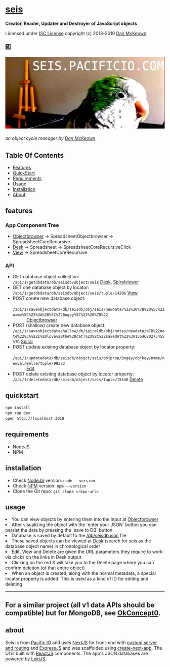 # **[seis](https://seis.pacificio.com)**

**Creator, Reader, Updater and Destroyer of JavaScript objects**

Licensed under [ISC License](LICENSE) copyright (c) 2018-2019 [Dan McKeown](https://danmckeown.info).

<h3>6️⃣</h3>
<img src="./SeisLogoBanner.jpg" alt="logo-parrot" />
<h6>
  an object cycle manager by 
  <a href="https://danmckeown.info">Dan McKeown</a>
</h6>

## Table Of Contents
- [Features](#features)
- [QuickStart](#quickstart)
- [Requirements](#requirements)
- [Usage](#usage)
- [Installation](#installation)
- [About](#about)

## features
<article id="appTree">
  <h3>App Component Tree</h3>
  <ul>
    <li>
      <a href="/pages/Objectbrowser.js">Objectbrowser</a> → SpreadsheetObjectbrowser → SpreadsheetCoreRecursive
    </li>
    <li>
      <a href="/pages/Desk.js">Desk</a> → Spreadsheet → SpreadsheetCoreRecursiveClick
    </li>
    <li>
      <a href="/pages/View.js">View</a> → SpreadsheetCoreRecursive
    </li>
  </ul>
  <h3>API</h3>
  <ul id="routes">
    <li>
      GET database object collection: 
      <code>/api/1/getdbdata/db/seisdb/object/seis</code>
      <span className="info">
        <a href="/pages/Desk.js">Desk</a>, <a href="/pages/Spiral.js">Spiralviewer</a>
      </span>
    </li>
    <li>
      GET one database object by locator: 
      <code>/api/1/getdbdata/db/seisdb/object/seis/tuple/14206</code>
      <span className="info">
        <a href="/pages/View.js">View</a>
      </span>
    </li>
    <li>
      POST create new database object: 
      <code>
        /api/1/saveobjectdata/db/seisdb/obj/seis/newdata/%22%20%7B%20%5C%22name%5C%22%3A%20%5C%22Bogey%5C%22%20%7D%22
      </code>
      <span className="info">
        <a href="/pages/Objectbrowser.js">Objectbrowser</a>
      </span>
    </li>
    <li>
      POST (shallow) create new database object: 
      <code>/api/1/saveobjectdatashallow/db/spiraldb/obj/notes/newdata/%7B%22note%22%3A%22I%20love%20the%20cat!%22%2C%22savedAt%22%3A1554680275455%7D</code>
      <span className="info">
        <a href="/pages/Spiral.js">Spiral</a>
      </span>
    </li>
    <li>
      POST update existing database object by locator property: 
      <code>
        /api/1/updatedata/db/seisdb/object/seis/objprop/Bogey/objkey/name/newval/Belle/tuple/99372
      </code>
      <span className="info">
        <a href="/pages/Edit.js">Edit</a>
      </span>
    </li>
    <li>
      POST delete existing database object by locator property: 
      <code>/api/1/deletedata/db/seisdb/object/seis/tuple/15540</code>
      <span className="info">
        <a href="/pages/Delete.js">Delete</a>
      </span>
    </li>
  </ul>
</article>

## quickstart
```bash
npm install
npm run dev
open http://localhost:3010
```

## requirements
- NodeJS
- NPM

## installation
- Check [NodeJS](https://nodejs.org/en/) version: `node --version`
- Check [NPM](https://www.npmjs.com/) version: `npm --version`
- Clone the Git repo: `git clone <repo-url>`

## usage
<section id="propsInfo">
  <li>
    You can view objects by entering them into the input at 
    <a href="/pages/Objectbrowser.js">Objectbrowser</a>
  </li>
  <li>
    After visualizing the object with the `enter your JSON` button you
    can persist the data by pressing the `save to DB` button
  </li>
  <li>
    Database is saved by default to the 
    <a href="/db/seisdb.json">/db/seisdb.json</a> file
  </li>
  <li>
    These saved objects can be viewed at <a href="/pages/Desk.js">Desk</a> 
    (search for seis as the database object name) in chronological
    order
  </li>
  <li>
    Edit, View and Delete are given the URL parameters they require to work via
    clicks on the links in Desk output
  </li>
  <li>Clicking on the red X will take you to the Delete page where you can confirm deletion (of that entire object)</li>
  <li>
    When an object is created, along with the normal metadata, a
    special locator property is added. This is used as a kind of ID
    for editing and deleting
  </li>
</section>

---
For a similar project (all v1 data APIs should be compatible) but for MongoDB, see [OkConcept0](https://github.com/pacificpelican/okconcept0).
---

## about

Seis is from [Pacific IO](https://pacificio.com) and uses [NextJS](https://nextjs.org/) for front-end with [custom server and routing](https://github.com/zeit/next.js#custom-server-and-routing) and [ExpressJS](https://expressjs.com/) and was scaffolded using [create-next-app](https://open.segment.com/create-next-app/).  The UI is built with [ReactJS](https://reactjs.org/) components.  The app's JSON databases are powered by [LokiJS](http://techfort.github.io/LokiJS/).
